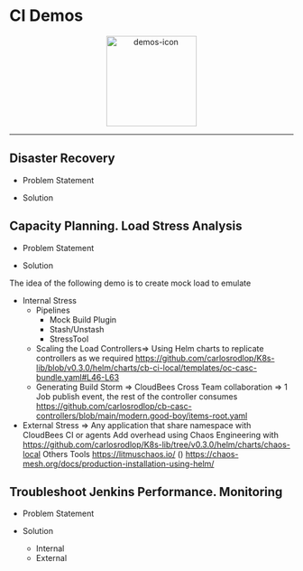 # CI Demos

<p align="center">
  <img alt="demos-icon" src="https://www.jenkins.io/images/logos/magician/magician.png" height="160" />
</p>

---

## Disaster Recovery

* Problem Statement

* Solution

## Capacity Planning. Load Stress Analysis

* Problem Statement

* Solution

The idea of the following demo is to create mock load to emulate 

* Internal Stress
  * Pipelines
    * Mock Build Plugin
    * Stash/Unstash
    * StressTool
  * Scaling the Load Controllers=> Using Helm charts to replicate controllers as we required https://github.com/carlosrodlop/K8s-lib/blob/v0.3.0/helm/charts/cb-ci-local/templates/oc-casc-bundle.yaml#L46-L63
  * Generating Build Storm ⇒ CloudBees Cross Team collaboration ⇒ 1 Job publish event, the rest of the controller consumes https://github.com/carlosrodlop/cb-casc-controllers/blob/main/modern.good-boy/items-root.yaml
* External Stress ⇒ Any application that share namespace with CloudBees CI or agents
Add overhead using Chaos Engineering with https://github.com/carlosrodlop/K8s-lib/tree/v0.3.0/helm/charts/chaos-local
Others Tools
https://litmuschaos.io/ ()
https://chaos-mesh.org/docs/production-installation-using-helm/

## Troubleshoot Jenkins Performance. Monitoring

* Problem Statement

* Solution
  * Internal
  * External



